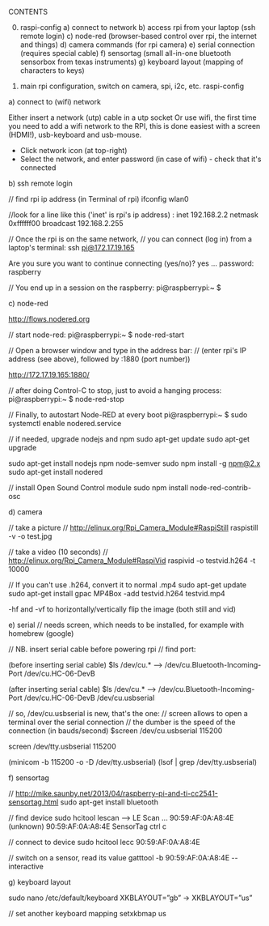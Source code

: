 CONTENTS

0) raspi-config
a) connect to network
b) access rpi from your laptop (ssh remote login)
c) node-red (browser-based control over rpi, the internet and things)
d) camera commands (for rpi camera)
e) serial connection (requires special cable)
f) sensortag (small all-in-one bluetooth sensorbox from texas instruments)
g) keyboard layout (mapping of characters to keys)


0) main rpi configuration, switch on camera, spi, i2c, etc. 
raspi-config

a) connect to (wifi) network

Either insert a network (utp) cable in a utp socket
Or use wifi, the first time you need to add a wifi network to the RPI, this is done easiest with a screen (HDMI!), usb-keyboard and usb-mouse.

- Click network icon (at top-right) 
- Select the network, and enter password (in case of wifi)
- check that it's connected


b) ssh remote login

// find rpi ip address (in Terminal of rpi)
ifconfig wlan0 

//look for a line like this ('inet' is rpi's ip address) :
	inet 192.168.2.2 netmask 0xffffff00 broadcast 192.168.2.255

// Once the rpi is on the same network,
// you can connect (log in) from a laptop's terminal:
ssh pi@172.17.19.165

Are you sure you want to continue connecting (yes/no)? yes
... password: raspberry


// You end up in a session on the raspberry:
pi@raspberrypi:~ $



c) node-red

http://flows.nodered.org

// start node-red:
pi@raspberrypi:~ $ node-red-start

// Open a browser window and type in the address bar:
// (enter rpi's IP address (see above), followed by :1880 (port number))

http://172.17.19.165:1880/ 

// after doing Control-C to stop, just to avoid a hanging process:
pi@raspberrypi:~ $ node-red-stop 

// Finally, to autostart Node-RED at every boot
pi@raspberrypi:~ $ sudo systemctl enable nodered.service  

// if needed, upgrade nodejs and npm
sudo apt-get update
sudo apt-get upgrade


sudo apt-get install nodejs npm node-semver
sudo npm install -g npm@2.x
sudo apt-get install nodered

// install Open Sound Control module
sudo npm install node-red-contrib-osc




d) camera

// take a picture
// http://elinux.org/Rpi_Camera_Module#RaspiStill
raspistill -v -o test.jpg

// take a video (10 seconds)
// http://elinux.org/Rpi_Camera_Module#RaspiVid
raspivid -o testvid.h264 -t 10000

// If you can't use .h264, convert it to normal .mp4
sudo apt-get update
sudo apt-get install gpac
MP4Box -add testvid.h264 testvid.mp4

-hf and -vf to horizontally/vertically flip the image (both still and vid)


e) serial
// needs screen, which needs to be installed, for example with homebrew (google)

// NB. insert serial cable before powering rpi
// find port:

(before inserting serial cable)
$ls /dev/cu.*
-->
/dev/cu.Bluetooth-Incoming-Port /dev/cu.HC-06-DevB

(after inserting serial cable)
$ls /dev/cu.*
-->
/dev/cu.Bluetooth-Incoming-Port  /dev/cu.HC-06-DevB     /dev/cu.usbserial                

// so, /dev/cu.usbserial is new, that's the one:
// screen allows to open a terminal over the serial connection
// the dumber is the speed of the connection (in bauds/second)
$screen /dev/cu.usbserial 115200


screen /dev/tty.usbserial 115200


(minicom -b 115200 -o -D /dev/tty.usbserial)
(lsof | grep /dev/tty.usbserial)




f) sensortag

// http://mike.saunby.net/2013/04/raspberry-pi-and-ti-cc2541-sensortag.html
sudo apt-get install bluetooth

// find device
sudo hcitool lescan
-->
LE Scan ...
90:59:AF:0A:A8:4E (unknown)
90:59:AF:0A:A8:4E SensorTag
ctrl c

// connect to device
sudo hcitool lecc 90:59:AF:0A:A8:4E

// switch on a sensor, read its value
gatttool -b 90:59:AF:0A:A8:4E --interactive


g) keyboard layout

sudo nano /etc/default/keyboard
XKBLAYOUT=”gb”  ->  XKBLAYOUT=”us”

// set another keyboard mapping
setxkbmap us
